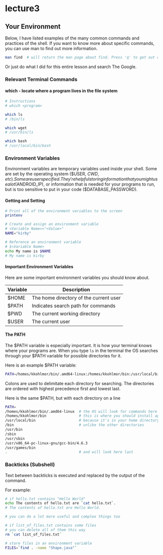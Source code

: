 # lecture3 #

## Your Environment ##

Below, I have listed examples of the many common commands and practices of the
shell. If you want to know more about specific commands, you can use man to
find out more information.

```bash
man find  # will return the man page about find. Press 'q' to get out of this page
```

Or just do what I did for this entire lesson and search The Google.

### Relevant Terminal Commands ###

#### which - locate where a program lives in the file system ####

```bash
# Instructions
# which <program>

which ls
# /bin/ls

which wget
# /usr/bin/ls

which bash
# /usr/local/bin/bash

```

### Environment Variables ###

Environment variables are temporary variables used inside your shell.
Some are set by the operating system ($USER, $CWD, etc). Some are
user specified. They're helpful storing information that you might
use a lot ($ANDROID_IP), or information that is needed for your
programs to run, but is too sensitive to put in your code ($DATABASE_PASSWORD).

#### Getting and Setting ####


```bash
# Print all of the environment variables to the screen
printenv

# Create and assign an environment variable
# <Variable Name>="<Value>"
NAME="kirby"

# Reference an environment variable
# $<Variable Name>
echo My name is $NAME
# My name is kirby
```

#### Important Environment Variables ####

Here are some important environment variables you should know about.

| Variable | Description |
| -------- | ------------|
| $HOME    | The home directory of the current user |
| $PATH    | Indicates search path for commands |
| $PWD     | The current working directory |
| $USER    | The current user |

#### The PATH ####

The $PATH variable is especially important. It is how your terminal knows
where your programs are. When you type `ls` in the terminal the OS searches
through your $PATH variable for possible directories for it.

Here is an example $PATH variable:

```bash
PATH=/homes/kkohlmor/bin/.amd64-linux:/homes/kkohlmor/bin:/usr/local/bin:/bin:/usr/bin:/sbin:/usr/sbin:/usr/x86_64-pc-linux-gnu/gcc-bin/4.6.3:/usr/games/bin:.
```

Colons are used to delimitate each directory for searching. The directories
are ordered with highest precedence first and lowest last.

Here is the same $PATH, but with each directory on a line

```bash
PATH=
/homes/kkohlmor/bin/.amd64-linux  # the OS will look for commands here first
/homes/kkohlmor/bin               # this is where you should install apps
/usr/local/bin                    # because it's in your home directory
/bin                              # unlike the other directories
/usr/bin
/sbin
/usr/sbin
/usr/x86_64-pc-linux-gnu/gcc-bin/4.6.3
/usr/games/bin
.                                 # and will look here last
```

### Backticks (Subshell) ###

Text between backticks is executed and replaced by the output of the command.

For example:

```bash
# if hello.txt contains "Hello World"
echo The contents of hello.txt are `cat hello.txt`.
# The contents of hello.txt are Hello World.

# you can do a lot more useful and complex things too

# if list_of_files.txt contains some files
# you can delete all of them this way
rm `cat list_of_files.txt`

# store files in an environment variable
FILES=`find . -name "Shape.java"`
```
